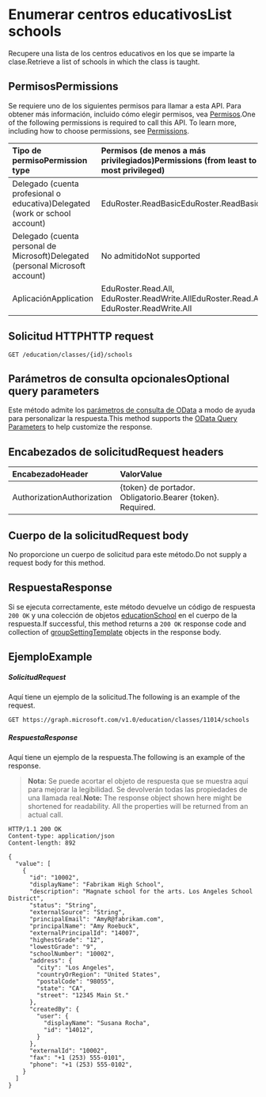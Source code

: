 # <a name="list-schools"></a><span data-ttu-id="a7dad-101">Enumerar centros educativos</span><span class="sxs-lookup"><span data-stu-id="a7dad-101">List schools</span></span>

<span data-ttu-id="a7dad-102">Recupere una lista de los centros educativos en los que se imparte la clase.</span><span class="sxs-lookup"><span data-stu-id="a7dad-102">Retrieve a list of schools in which the class is taught.</span></span>

## <a name="permissions"></a><span data-ttu-id="a7dad-103">Permisos</span><span class="sxs-lookup"><span data-stu-id="a7dad-103">Permissions</span></span>
<span data-ttu-id="a7dad-p101">Se requiere uno de los siguientes permisos para llamar a esta API. Para obtener más información, incluido cómo elegir permisos, vea [Permisos](../../../concepts/permissions_reference.md).</span><span class="sxs-lookup"><span data-stu-id="a7dad-p101">One of the following permissions is required to call this API. To learn more, including how to choose permissions, see [Permissions](../../../concepts/permissions_reference.md).</span></span>

|<span data-ttu-id="a7dad-106">Tipo de permiso</span><span class="sxs-lookup"><span data-stu-id="a7dad-106">Permission type</span></span>      | <span data-ttu-id="a7dad-107">Permisos (de menos a más privilegiados)</span><span class="sxs-lookup"><span data-stu-id="a7dad-107">Permissions (from least to most privileged)</span></span>              |
|:--------------------|:---------------------------------------------------------|
|<span data-ttu-id="a7dad-108">Delegado (cuenta profesional o educativa)</span><span class="sxs-lookup"><span data-stu-id="a7dad-108">Delegated (work or school account)</span></span> |  <span data-ttu-id="a7dad-109">EduRoster.ReadBasic</span><span class="sxs-lookup"><span data-stu-id="a7dad-109">EduRoster.ReadBasic</span></span>  |
|<span data-ttu-id="a7dad-110">Delegado (cuenta personal de Microsoft)</span><span class="sxs-lookup"><span data-stu-id="a7dad-110">Delegated (personal Microsoft account)</span></span> |  <span data-ttu-id="a7dad-111">No admitido</span><span class="sxs-lookup"><span data-stu-id="a7dad-111">Not supported</span></span>  |
|<span data-ttu-id="a7dad-112">Aplicación</span><span class="sxs-lookup"><span data-stu-id="a7dad-112">Application</span></span> | <span data-ttu-id="a7dad-113">EduRoster.Read.All, EduRoster.ReadWrite.All</span><span class="sxs-lookup"><span data-stu-id="a7dad-113">EduRoster.Read.All, EduRoster.ReadWrite.All</span></span> | 

## <a name="http-request"></a><span data-ttu-id="a7dad-114">Solicitud HTTP</span><span class="sxs-lookup"><span data-stu-id="a7dad-114">HTTP request</span></span>
<!-- { "blockType": "ignored" } -->
```http
GET /education/classes/{id}/schools
```
## <a name="optional-query-parameters"></a><span data-ttu-id="a7dad-115">Parámetros de consulta opcionales</span><span class="sxs-lookup"><span data-stu-id="a7dad-115">Optional query parameters</span></span>
<span data-ttu-id="a7dad-116">Este método admite los [parámetros de consulta de OData](http://graph.microsoft.io/docs/overview/query_parameters) a modo de ayuda para personalizar la respuesta.</span><span class="sxs-lookup"><span data-stu-id="a7dad-116">This method supports the [OData Query Parameters](http://graph.microsoft.io/docs/overview/query_parameters) to help customize the response.</span></span>

## <a name="request-headers"></a><span data-ttu-id="a7dad-117">Encabezados de solicitud</span><span class="sxs-lookup"><span data-stu-id="a7dad-117">Request headers</span></span>
| <span data-ttu-id="a7dad-118">Encabezado</span><span class="sxs-lookup"><span data-stu-id="a7dad-118">Header</span></span>       | <span data-ttu-id="a7dad-119">Valor</span><span class="sxs-lookup"><span data-stu-id="a7dad-119">Value</span></span> |
|:---------------|:--------|
| <span data-ttu-id="a7dad-120">Authorization</span><span class="sxs-lookup"><span data-stu-id="a7dad-120">Authorization</span></span>  | <span data-ttu-id="a7dad-p102">{token} de portador. Obligatorio.</span><span class="sxs-lookup"><span data-stu-id="a7dad-p102">Bearer {token}. Required.</span></span>  |


## <a name="request-body"></a><span data-ttu-id="a7dad-123">Cuerpo de la solicitud</span><span class="sxs-lookup"><span data-stu-id="a7dad-123">Request body</span></span>
<span data-ttu-id="a7dad-124">No proporcione un cuerpo de solicitud para este método.</span><span class="sxs-lookup"><span data-stu-id="a7dad-124">Do not supply a request body for this method.</span></span>
## <a name="response"></a><span data-ttu-id="a7dad-125">Respuesta</span><span class="sxs-lookup"><span data-stu-id="a7dad-125">Response</span></span>
<span data-ttu-id="a7dad-126">Si se ejecuta correctamente, este método devuelve un código de respuesta `200 OK` y una colección de objetos [educationSchool](../resources/educationschool.md) en el cuerpo de la respuesta.</span><span class="sxs-lookup"><span data-stu-id="a7dad-126">If successful, this method returns a `200 OK` response code and collection of [groupSettingTemplate](../resources/educationschool.md) objects in the response body.</span></span>
## <a name="example"></a><span data-ttu-id="a7dad-127">Ejemplo</span><span class="sxs-lookup"><span data-stu-id="a7dad-127">Example</span></span>
##### <a name="request"></a><span data-ttu-id="a7dad-128">Solicitud</span><span class="sxs-lookup"><span data-stu-id="a7dad-128">Request</span></span>
<span data-ttu-id="a7dad-129">Aquí tiene un ejemplo de la solicitud.</span><span class="sxs-lookup"><span data-stu-id="a7dad-129">The following is an example of the request.</span></span>
<!-- {
  "blockType": "request",
  "name": "get_schools"
}-->
```http
GET https://graph.microsoft.com/v1.0/education/classes/11014/schools
```
##### <a name="response"></a><span data-ttu-id="a7dad-130">Respuesta</span><span class="sxs-lookup"><span data-stu-id="a7dad-130">Response</span></span>
<span data-ttu-id="a7dad-131">Aquí tiene un ejemplo de la respuesta.</span><span class="sxs-lookup"><span data-stu-id="a7dad-131">The following is an example of the response.</span></span> 

><span data-ttu-id="a7dad-p103">**Nota:** Se puede acortar el objeto de respuesta que se muestra aquí para mejorar la legibilidad. Se devolverán todas las propiedades de una llamada real.</span><span class="sxs-lookup"><span data-stu-id="a7dad-p103">**Note:** The response object shown here might be shortened for readability. All the properties will be returned from an actual call.</span></span>

<!-- {
  "blockType": "response",
  "truncated": true,
  "@odata.type": "microsoft.graph.educationSchool",
  "isCollection": true
} -->
```http
HTTP/1.1 200 OK
Content-type: application/json
Content-length: 892

{
  "value": [
    {
      "id": "10002",
      "displayName": "Fabrikam High School",
      "description": "Magnate school for the arts. Los Angeles School District",
      "status": "String",
      "externalSource": "String",
      "principalEmail": "AmyR@fabrikam.com",
      "principalName": "Amy Roebuck",
      "externalPrincipalId": "14007",
      "highestGrade": "12",
      "lowestGrade": "9",
      "schoolNumber": "10002",
      "address": {
        "city": "Los Angeles",
        "countryOrRegion": "United States",
        "postalCode": "98055",
        "state": "CA",
        "street": "12345 Main St."
      },
      "createdBy": {
        "user": {
          "displayName": "Susana Rocha",
          "id": "14012",
        }
      },
      "externalId": "10002",
      "fax": "+1 (253) 555-0101",
      "phone": "+1 (253) 555-0102",
    }
  ]
}
```

<!-- uuid: 8fcb5dbc-d5aa-4681-8e31-b001d5168d79
2015-10-25 14:57:30 UTC -->
<!-- {
  "type": "#page.annotation",
  "description": "List schools",
  "keywords": "",
  "section": "documentation",
  "tocPath": ""
}-->
